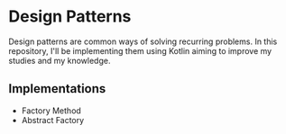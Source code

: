 # Design Patterns
Design patterns are common ways of solving recurring problems. In this repository, I'll be implementing them using Kotlin aiming to improve my studies and my knowledge.

## Implementations
- Factory Method
- Abstract Factory